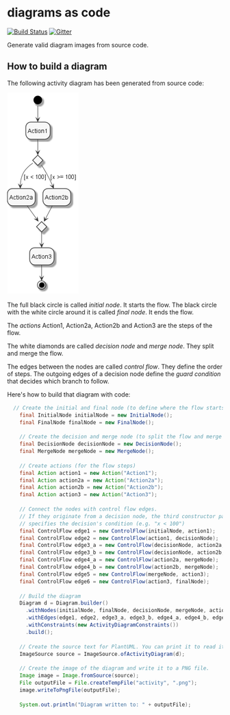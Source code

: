 # diagrams as code
[![Build Status](https://travis-ci.com/diagramsascode/diagramsascode.svg?branch=main)](https://travis-ci.com/diagramsascode/diagramsascode)
[![Gitter](https://badges.gitter.im/diagramsascode/community.svg)](https://gitter.im/diagramsascode/community?utm_source=badge&utm_medium=badge&utm_campaign=pr-badge)

Generate valid diagram images from source code.

## How to build a diagram
The following activity diagram has been generated from source code:

![Diagram of an activity diagram](sample_activity_diagram.png)

The full black circle is called *initial node*. It starts the flow. The black circle with the white circle around it is called *final node*. It ends the flow.

The *actions* Action1, Action2a, Action2b and Action3 are the steps of the flow.

The white diamonds are called *decision node* and *merge node*. They split and merge the flow.

The edges between the nodes are called *control flow*. They define the order of steps. The outgoing edges of a decision node define the *guard condition* that decides which branch to follow.

Here's how to build that diagram with code:

``` java
  // Create the initial and final node (to define where the flow starts and stop)
    final InitialNode initialNode = new InitialNode();
    final FinalNode finalNode = new FinalNode();
    
    // Create the decision and merge node (to split the flow and merge it back together)
    final DecisionNode decisionNode = new DecisionNode();
    final MergeNode mergeNode = new MergeNode();
    
    // Create actions (for the flow steps)
    final Action action1 = new Action("Action1");
    final Action action2a = new Action("Action2a");
    final Action action2b = new Action("Action2b");
    final Action action3 = new Action("Action3");
    
    // Connect the nodes with control flow edges.
    // If they originate from a decision node, the third constructor parameter
    // specifies the decision's condition (e.g. "x < 100")
    final ControlFlow edge1 = new ControlFlow(initialNode, action1);
    final ControlFlow edge2 = new ControlFlow(action1, decisionNode);
    final ControlFlow edge3_a = new ControlFlow(decisionNode, action2a, "x < 100");
    final ControlFlow edge3_b = new ControlFlow(decisionNode, action2b, "x >= 100");
    final ControlFlow edge4_a = new ControlFlow(action2a, mergeNode);
    final ControlFlow edge4_b = new ControlFlow(action2b, mergeNode);
    final ControlFlow edge5 = new ControlFlow(mergeNode, action3);
    final ControlFlow edge6 = new ControlFlow(action3, finalNode);
    
    // Build the diagram
    Diagram d = Diagram.builder()
      .withNodes(initialNode, finalNode, decisionNode, mergeNode, action1, action2a, action2b, action3)
      .withEdges(edge1, edge2, edge3_a, edge3_b, edge4_a, edge4_b, edge5, edge6)
      .withConstraints(new ActivityDiagramConstraints())
      .build();
    
    // Create the source text for PlantUML. You can print it to read it, if you want to.
    ImageSource source = ImageSource.ofActivityDiagram(d);
    
    // Create the image of the diagram and write it to a PNG file.
    Image image = Image.fromSource(source);
    File outputFile = File.createTempFile("activity", ".png");
    image.writeToPngFile(outputFile);
    
    System.out.println("Diagram written to: " + outputFile);
```


